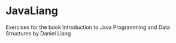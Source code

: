 # JavaLiang
Exercises for the book Introduction to Java Programming and Data Structures by Daniel Liang
